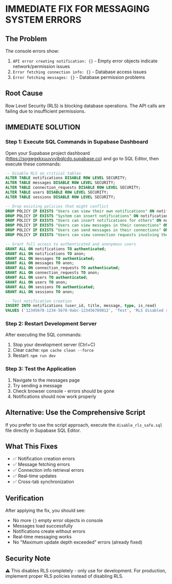 # IMMEDIATE FIX FOR MESSAGING SYSTEM ERRORS

## The Problem

The console errors show:

1. `API error creating notification: {}` - Empty error objects indicate network/permission issues
2. `Error fetching connection info: {}` - Database access issues
3. `Error fetching messages: {}` - Database permission problems

## Root Cause

Row Level Security (RLS) is blocking database operations. The API calls are failing due to insufficient permissions.

## IMMEDIATE SOLUTION

### Step 1: Execute SQL Commands in Supabase Dashboard

Open your Supabase project dashboard (https://sogwgxkxuuvvvjbqlcdo.supabase.co) and go to SQL Editor, then execute these commands:

```sql
-- Disable RLS on critical tables
ALTER TABLE notifications DISABLE ROW LEVEL SECURITY;
ALTER TABLE messages DISABLE ROW LEVEL SECURITY;
ALTER TABLE connection_requests DISABLE ROW LEVEL SECURITY;
ALTER TABLE users DISABLE ROW LEVEL SECURITY;
ALTER TABLE sessions DISABLE ROW LEVEL SECURITY;

-- Drop existing policies that might conflict
DROP POLICY IF EXISTS "Users can view their own notifications" ON notifications;
DROP POLICY IF EXISTS "System can insert notifications" ON notifications;
DROP POLICY IF EXISTS "Users can insert notifications for others" ON notifications;
DROP POLICY IF EXISTS "Users can view messages in their connections" ON messages;
DROP POLICY IF EXISTS "Users can send messages in their connections" ON messages;
DROP POLICY IF EXISTS "Users can view connection requests involving them" ON connection_requests;

-- Grant full access to authenticated and anonymous users
GRANT ALL ON notifications TO authenticated;
GRANT ALL ON notifications TO anon;
GRANT ALL ON messages TO authenticated;
GRANT ALL ON messages TO anon;
GRANT ALL ON connection_requests TO authenticated;
GRANT ALL ON connection_requests TO anon;
GRANT ALL ON users TO authenticated;
GRANT ALL ON users TO anon;
GRANT ALL ON sessions TO authenticated;
GRANT ALL ON sessions TO anon;

-- Test notification creation
INSERT INTO notifications (user_id, title, message, type, is_read)
VALUES ('12345678-1234-5678-9abc-123456789012', 'Test', 'RLS disabled successfully', 'system', false);
```

### Step 2: Restart Development Server

After executing the SQL commands:

1. Stop your development server (Ctrl+C)
2. Clear cache: `npm cache clean --force`
3. Restart: `npm run dev`

### Step 3: Test the Application

1. Navigate to the messages page
2. Try sending a message
3. Check browser console - errors should be gone
4. Notifications should now work properly

## Alternative: Use the Comprehensive Script

If you prefer to use the script approach, execute the `disable_rls_safe.sql` file directly in Supabase SQL Editor.

## What This Fixes

- ✅ Notification creation errors
- ✅ Message fetching errors
- ✅ Connection info retrieval errors
- ✅ Real-time updates
- ✅ Cross-tab synchronization

## Verification

After applying the fix, you should see:

- No more `{}` empty error objects in console
- Messages load successfully
- Notifications create without errors
- Real-time messaging works
- No "Maximum update depth exceeded" errors (already fixed)

## Security Note

⚠️ This disables RLS completely - only use for development. For production, implement proper RLS policies instead of disabling RLS.
